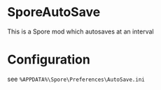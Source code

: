 # SporeAutoSave
This is a Spore mod which autosaves at an interval

# Configuration
see `%APPDATA%\Spore\Preferences\AutoSave.ini`
